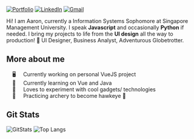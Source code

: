 [![Portfolio](https://user-images.githubusercontent.com/104067522/209439718-25b17835-5ed2-440e-a954-1d2db3c31ea1.png)](https://aaronkwah.dev)
[![LinkedIn](https://img.shields.io/badge/linkedin-%230077B5.svg?style=for-the-badge&logo=linkedin&logoColor=white)](https://linkedin.com/aaronkwah) [![Gmail](https://img.shields.io/badge/Gmail-D14836?style=for-the-badge&logo=gmail&logoColor=white)](mailto:aaronkwah@gmail.com)

Hi! I am Aaron, currently a Information Systems Sophomore at Singapore Management University. I speak __Javascript__ and occasionally __Python__ if needed. I bring my projects to life from the __UI design__ all the way to production! 🤖 UI Designer, Business Analyst, Adventurous Globetrotter.

## More about me 
&nbsp;&nbsp;&nbsp;&nbsp;🖥️ &nbsp;&nbsp;&nbsp;&nbsp;Currently working on personal VueJS project <br>
&nbsp;&nbsp;&nbsp;&nbsp;🌱 &nbsp;&nbsp;&nbsp;&nbsp;Currently learning on Vue and Java <br>
&nbsp;&nbsp;&nbsp;&nbsp;🍎 &nbsp;&nbsp;&nbsp;&nbsp;Loves to experiment with cool gadgets/ technologies <br>
&nbsp;&nbsp;&nbsp;&nbsp;🏹 &nbsp;&nbsp;&nbsp;&nbsp;Practicing archery to become hawkeye 🎯 <br>

## Git Stats
![GitStats](https://github-readme-stats.vercel.app/api?username=a2ron-k&show_icons=true&locale=en)
![Top Langs](https://github-readme-stats.vercel.app/api/top-langs/?username=a2ron-k&langs_count=6&layout=compact)
